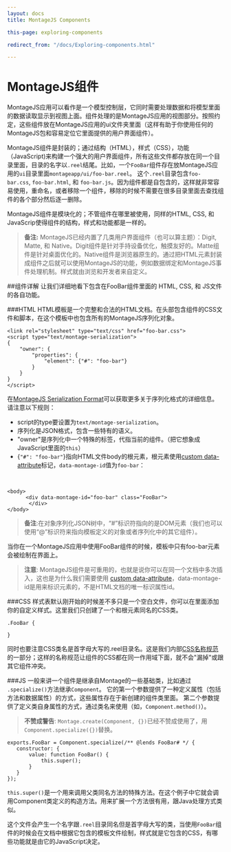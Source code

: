 ```yaml
---
layout: docs
title: MontageJS Components

this-page: exploring-components

redirect_from: "/docs/Exploring-components.html"

---
```


MontageJS组件
============
MontageJS应用可以看作是一个模型控制层，它同时需要处理数据和将模型里面的数据读取显示到视图上面。组件处理的是MontageJS应用的视图部分。按照约定，这些组件放在MontageJS应用的ui文件夹里面（这样有助于你使用任何的MontageJS包和容易定位它里面提供的用户界面组件）。

MontageJS组件是封装的；通过结构（HTML），样式（CSS），功能（JavaScript)来构建一个强大的用户界面组件，所有这些文件都存放在同一个目录里面，目录的名字以`.reel`结尾。比如，一个`FooBar`组件存在放MontageJS应用的`ui`目录里面`montageapp/ui/foo-bar.reel`。 这个`.reel`目录包含`foo-bar.css`, `foo-bar.html`, 和 `foo-bar.js`。因为组件都是自包含的，这样就非常容易使用，重命名，或者移除一个组件，移除的时候不需要在很多目录里面去查找组件的各个部分然后逐一删除。

MontageJS组件是模块化的；不管组件在哪里被使用，同样的HTML, CSS, 和 JavaScrip使得组件的结构，样式和功能都是一样的。

>__备注:__ MontageJS已经内置了几类用户界面组件（也可以算主题）：Digit, Matte, 和 Native。Digit组件是针对手持设备优化，触摸友好的。Matte组件是针对桌面优化的。Native组件是浏览器原生的。通过把HTML元素封装成组件之后就可以使用MontageJS的功能，例如数据绑定和MontageJS事件处理机制。样式就由浏览和开发者来自定义。

##组件详解
让我们详细地看下包含在FooBar组件里面的 HTML, CSS, 和 JS文件的各自功能。

###HTML
HTML模板是一个完整和合法的HTML文档。在头部包含组件的CSS文件和脚本，在这个模板中也包含所有的MontageJS序列化对象。

	<link rel="stylesheet" type="text/css" href="foo-bar.css">
	<script type="text/montage-serialization">
	{
	    "owner": {
	        "properties": {
	            "element": {"#": "foo-bar"}
	        }
	    }
	}
	</script>
	
在[MontageJS Serialization Format](http://montagejs.org/docs/serialization-format.html)可以获取更多关于序列化格式的详细信息。请注意以下规则：

* script的type要设置为`text/montage-serialization`。
* 序列化是JSON格式，包含一些特有的语义。
* "owner"是序列化中一个特殊的标签，代指当前的组件。（把它想象成JavaScript里面的`this`）
* {`"#": "foo-bar"`}指向HTML文件body的根元素，根元素使用[custom data-attribute](http://www.whatwg.org/specs/web-apps/current-work/multipage/elements.html#custom-data-attribute)标记，`data-montage-id`值为`foo-bar`：

&nbsp;

	<body>
		  <div data-montage-id="foo-bar" class="FooBar">
		   </div>
	</body>
	
>__备注__:在对象序列化JSON树中，“#”标识符指向的是DOM元素（我们也可以使用“@”标识符来指向模板定义的对象或者序列化中的其它组件）。

当你在一个MontageJS应用中使用FooBar组件的时候，模板中只有foo-bar元素会被绘制在界面上。

>__注意__: MontageJS组件是可重用的，也就是说你可以在同一个文档中多次插入，这也是为什么我们需要使用 [custom data-attribute](http://www.whatwg.org/specs/web-apps/current-work/multipage/elements.html#custom-data-attribute)，data-montage-id是用来标识元素的，不是HTML文档的唯一标识属性id。


###CSS
样式表默认刚开始的时候差不多只是一个空白文件，你可以在里面添加你的自定义样式。这里我们只创建了一个和根元素同名的CSS类。

	.FooBar {

	}
	
同时也要注意CSS类名是首字母大写的.reel目录名。这是我们内部[CSS名称规范](https://github.com/montagejs/montage/wiki/Naming-Conventions)的一部分；这样的名称规范让组件的CSS都在同一作用域下面，就不会"漏掉"或跟其它组件冲突。

###JS
一般来讲一个组件是继承自Montage的一些基础类，比如通过 `.specialize()`方法继承`Component`。 它的第一个参数提供了一种定义属性（包括方法和数据属性）的方式，这些属性存在于新创建的组件类里面。 第二个参数提供了定义类自身属性的方式，通过类名来使用（如，`Component.method()`）。

>__不赞成警告__: `Montage.create(Component, {})`已经不赞成使用了，用`Component.specialize({})`替换。

	exports.FooBar = Component.specialize(/** @lends FooBar# */ {
	   constructor: {
	       value: function FooBar() {
	           this.super();
	       }
	   }
	});
	
`this.super()`是一个用来调用父类同名方法的特殊方法。在这个例子中它就会调用Component类定义的构造方法。用来扩展一个方法很有用，跟Java处理方式类似。

这个文件会产生一个名字跟`.reel`目录同名但是首字母大写的类，当使用`FooBar`组件的时候会在文档中根据它包含的模板文件绘制，样式就是它包含的CSS，有哪些功能就是由它的JavaScript决定。